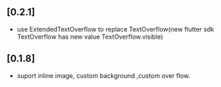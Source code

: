 ## [0.2.1]

* use ExtendedTextOverflow to replace TextOverflow(new flutter sdk TextOverflow has new value TextOverflow.visible)

## [0.1.8]

* suport inline image, custom background ,custom over flow.
